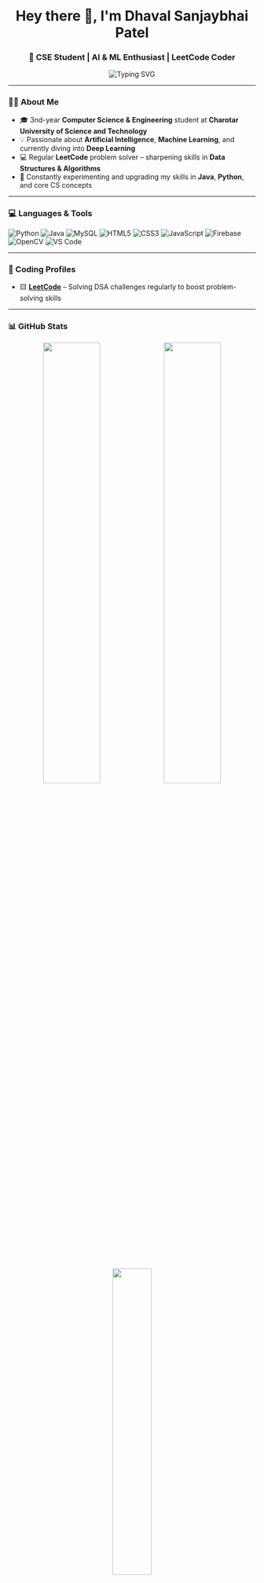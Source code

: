 <h1 align="center">Hey there 👋, I'm Dhaval Sanjaybhai Patel</h1>
<h3 align="center">🚀 CSE Student | AI & ML Enthusiast | LeetCode Coder</h3>

<p align="center">
  <img src="https://readme-typing-svg.herokuapp.com?font=Fira+Code&weight=500&pause=1000&color=00F7FF&center=true&vCenter=true&width=600&lines=Welcome+to+my+GitHub+Profile+👋;Exploring+AI+%7C+ML+%7C+DL+%7C+Development;Solving+LeetCode+Challenges+%F0%9F%92%BB;Let's+Build+Smart+Solutions+Together+%F0%9F%9A%80" alt="Typing SVG" />
</p>

---

### 👨‍💻 About Me

- 🎓 3nd-year **Computer Science & Engineering** student at **Charotar University of Science and Technology**
- 💡 Passionate about **Artificial Intelligence**, **Machine Learning**, and currently diving into **Deep Learning**
- 💻 Regular **LeetCode** problem solver – sharpening skills in **Data Structures & Algorithms**
- 🌱 Constantly experimenting and upgrading my skills in **Java**, **Python**, and core CS concepts

---

### 💻 Languages & Tools

![Python](https://img.shields.io/badge/Python-%2314354C.svg?style=flat&logo=python&logoColor=yellow)
![Java](https://img.shields.io/badge/Java-%23ED8B00.svg?style=flat&logo=java&logoColor=white)
![MySQL](https://img.shields.io/badge/MySQL-%2300f.svg?style=flat&logo=mysql&logoColor=white)
![HTML5](https://img.shields.io/badge/HTML5-%23E34F26.svg?style=flat&logo=html5&logoColor=white)
![CSS3](https://img.shields.io/badge/CSS3-%231572B6.svg?style=flat&logo=css3&logoColor=white)
![JavaScript](https://img.shields.io/badge/JavaScript-%23F7DF1E.svg?style=flat&logo=javascript&logoColor=black)
![Firebase](https://img.shields.io/badge/Firebase-%23039BE5.svg?style=flat&logo=firebase)
![OpenCV](https://img.shields.io/badge/OpenCV-27338e?style=flat&logo=opencv&logoColor=white)
![VS Code](https://img.shields.io/badge/VS%20Code-%23007ACC.svg?style=flat&logo=visual-studio-code&logoColor=white)

---

### 🧠 Coding Profiles

- 🟨 [**LeetCode**](https://leetcode.com/your_leetcode_username) – Solving DSA challenges regularly to boost problem-solving skills  

---

### 📊 GitHub Stats

<p align="center">
  <img src="https://github-readme-stats.vercel.app/api?username=Dsp2810&show_icons=true&theme=tokyonight" width="48%" />
  <img src="https://github-readme-streak-stats.herokuapp.com/?user=Dsp2810&theme=tokyonight" width="48%" />
</p>

<p align="center">
  <img src="https://github-readme-stats.vercel.app/api/top-langs/?username=dhavalpatel&layout=compact&theme=tokyonight" width="40%" />
</p>

---

### 📫 Let's Connect!

- 📧 Email: **dhavalspatel0006@gmail.com**  
- 💼 LinkedIn: [@dhavalspatel](https://www.linkedin.com/in/pateldhavals-/)  
- 🌐 Portfolio: [my_portfolio](https://dsp2810.github.io/portfolio-/)

---

### 💬 Motto

> _"Stay curious, build relentlessly, and let your code tell the story."_  
> _"Big dreams start with small commits 🚀"_  

---
